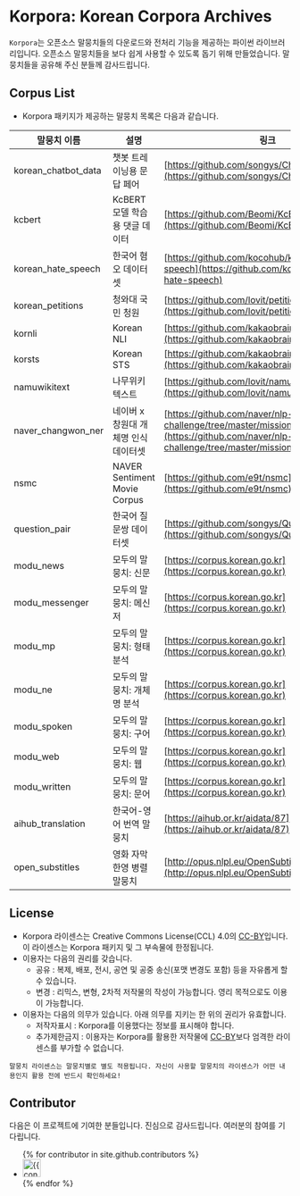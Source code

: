 # Korpora: Korean Corpora Archives

`Korpora`는 오픈소스 말뭉치들의 다운로드와 전처리 기능을 제공하는 파이썬 라이브러리입니다.
오픈소스 말뭉치들을 보다 쉽게 사용할 수 있도록 돕기 위해 만들었습니다.
말뭉치들을 공유해 주신 분들께 감사드립니다.


## Corpus List

- Korpora 패키지가 제공하는 말뭉치 목록은 다음과 같습니다.

|말뭉치 이름|설명|링크|
|---|---|---|
|korean_chatbot_data|챗봇 트레이닝용 문답 페어|[https://github.com/songys/Chatbot_data](https://github.com/songys/Chatbot_data)|
|kcbert|KcBERT 모델 학습용 댓글 데이터|[https://github.com/Beomi/KcBERT](https://github.com/Beomi/KcBERT)|
|korean_hate_speech|한국어 혐오 데이터셋|[https://github.com/kocohub/korean-hate-speech](https://github.com/kocohub/korean-hate-speech)|
|korean_petitions|청와대 국민 청원|[https://github.com/lovit/petitions_archive](https://github.com/lovit/petitions_archive)|
|kornli|Korean NLI|[https://github.com/kakaobrain/KorNLUDatasets](https://github.com/kakaobrain/KorNLUDatasets)|
|korsts|Korean STS|[https://github.com/kakaobrain/KorNLUDatasets](https://github.com/kakaobrain/KorNLUDatasets)|
|namuwikitext|나무위키 텍스트|[https://github.com/lovit/namuwikitext](https://github.com/lovit/namuwikitext)|
|naver_changwon_ner|네이버 x 창원대 개체명 인식 데이터셋|[https://github.com/naver/nlp-challenge/tree/master/missions/ner](https://github.com/naver/nlp-challenge/tree/master/missions/ner)|
|nsmc|NAVER Sentiment Movie Corpus|[https://github.com/e9t/nsmc](https://github.com/e9t/nsmc)|
|question_pair|한국어 질문쌍 데이터셋|[https://github.com/songys/Question_pair](https://github.com/songys/Question_pair)|
|modu_news|모두의 말뭉치: 신문|[https://corpus.korean.go.kr](https://corpus.korean.go.kr)|
|modu_messenger|모두의 말뭉치: 메신저|[https://corpus.korean.go.kr](https://corpus.korean.go.kr)|
|modu_mp|모두의 말뭉치: 형태 분석|[https://corpus.korean.go.kr](https://corpus.korean.go.kr)|
|modu_ne|모두의 말뭉치: 개체명 분석|[https://corpus.korean.go.kr](https://corpus.korean.go.kr)|
|modu_spoken|모두의 말뭉치: 구어|[https://corpus.korean.go.kr](https://corpus.korean.go.kr)|
|modu_web|모두의 말뭉치: 웹|[https://corpus.korean.go.kr](https://corpus.korean.go.kr)|
|modu_written|모두의 말뭉치: 문어|[https://corpus.korean.go.kr](https://corpus.korean.go.kr)|
|aihub_translation|한국어-영어 번역 말뭉치|[https://aihub.or.kr/aidata/87](https://aihub.or.kr/aidata/87)|
|open_substitles|영화 자막 한영 병렬 말뭉치|[http://opus.nlpl.eu/OpenSubtitles-v2018.php](http://opus.nlpl.eu/OpenSubtitles-v2018.php)|


## License

- Korpora 라이센스는 Creative Commons License(CCL) 4.0의 [CC-BY](https://creativecommons.org/licenses/by/4.0)입니다. 이 라이센스는 Korpora 패키지 및 그 부속물에 한정됩니다.
- 이용자는 다음의 권리를 갖습니다.
  - 공유 : 복제, 배포, 전시, 공연 및 공중 송신(포맷 변경도 포함) 등을 자유롭게 할 수 있습니다.
  - 변경 : 리믹스, 변형, 2차적 저작물의 작성이 가능합니다. 영리 목적으로도 이용이 가능합니다.
- 이용자는 다음의 의무가 있습니다. 아래 의무를 지키는 한 위의 권리가 유효합니다.
  - 저작자표시 : Korpora를 이용했다는 정보를 표시해야 합니다. 
  - 추가제한금지 : 이용자는 Korpora를 활용한 저작물에 [CC-BY](https://creativecommons.org/licenses/by/4.0)보다 엄격한 라이센스를 부가할 수 없습니다.

```warning
말뭉치 라이센스는 말뭉치별로 별도 적용됩니다. 자신이 사용할 말뭉치의 라이센스가 어떤 내용인지 활용 전에 반드시 확인하세요!
```


## Contributor

다음은 이 프로젝트에 기여한 분들입니다. 진심으로 감사드립니다. 여러분의 참여를 기다립니다.

<ul class="list-style-none">
{% for contributor in site.github.contributors %}
  <li class="d-inline-block mr-1">
     <a href="{{ contributor.html_url }}"><img src="{{ contributor.avatar_url }}" width="32" height="32" alt="{{ contributor.login }}"/></a>
  </li>
{% endfor %}
</ul>